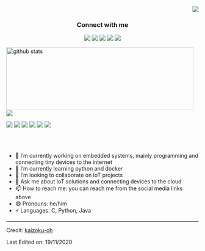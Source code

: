 <p align="right">
  <img src="https://visitor-badge.laobi.icu/badge?page_id=kad-f.kad-f" />
</p>

<h3 align="center">Connect with me</h3>
<p align="center">
  <a href= "https://www.linkedin.com/in/bayrem-gharssellaoui/"><img src="https://img.icons8.com/dusk/48/000000/linkedin.png"/></a>
  <a href= "https://medium.com/@garssallaoui.bayrem"><img src="https://img.icons8.com/dusk/48/000000/medium-new.png"/></a>
  <a href= "https://twitter.com/kaizoku_ouh"><img src="https://img.icons8.com/dusk/48/000000/twitter.png"/></a>
  <a href= "https://signal.org"><img src="https://img.icons8.com/color/48/000000/signal-app.png"/></a>
  <a href= "https://www.youtube.com/channel/UCj_aGuryykHGnmFXHa5kzLQ"><img src="https://img.icons8.com/dusk/48/000000/youtube--v2.png"/></a>
</p>

<p>
  <img align="left" width="490" height="165" src="https://github-readme-stats.vercel.app/api/?username=kaizoku-oh&show_icons=true&title_color=fffffff&icon_color=000000&text_color=000000" alt="github stats"/>
  <a href="https://github.com/anuraghazra/github-readme-stats">
    <img align="center" src="https://github-readme-stats.anuraghazra1.vercel.app/api/top-langs/?username=kaizoku-oh" />
  </a>
  <p>
    <img src="https://views.whatilearened.today/views/github/kaizoku-oh/views.svg"/>
    <a href="https://github.com/kaizoku-oh/"><img src="https://img.shields.io/github/followers/kaizoku-oh?color=%234CC61E&label=GitHub%20Followers%20%3A"/></a>
    <a href="https://github.com/kaizoku-oh?tab=repositories"><img src="https://badges.frapsoft.com/os/v2/open-source.svg?v=103"/></a>
    <a href="https://github.com/Naereen/badges"><img src="https://img.shields.io/badge/badges-awesome-green.svg"/></a>
    <a href="mailto:garssallaoui.bayrem@gmail.com?subject=[GitHub]%20🔥%20Ask%20me%20anything&body=Hello%20Bayrem%2C%0A%0AI am%20sending%20you%20this%20mail%20after%20seeing%20your%20GitHub profile%20to..."><img src="https://img.shields.io/badge/Ask%20me-anything-1abc9c.svg"/></a>
    <img src="https://img.shields.io/badge/Os-Debian-a80030"/>
  </p>
</p>
<br/><br/>

<!--
**kaizoku-oh/kaizoku-oh** is a ✨ _special_ ✨ repository because its `README.md` (this file) appears on your GitHub profile.
-->

- 🔭 I’m currently working on embedded systems, mainly programming and connecting tiny devices to the internet
- 🌱 I’m currently learning python and docker
- 👯 I’m looking to collaborate on IoT projects
- 💬 Ask me about IoT solutions and connecting devices to the cloud
- 📫 How to reach me: you can reach me from the social media links above
- 😄 Pronouns: he/him
- ⚡ Languages: C, Python, Java
----
Credit: [kaizoku-oh](https://github.com/kaizoku-oh)

Last Edited on: 19/11/2020
